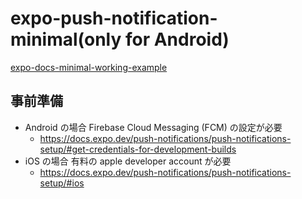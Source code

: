 # expo-push-notification-minimal(only for Android)

[expo-docs-minimal-working-example](https://docs.expo.dev/push-notifications/push-notifications-setup/#add-a-minimal-working-example)

## 事前準備

- Android の場合 Firebase Cloud Messaging (FCM) の設定が必要
  - https://docs.expo.dev/push-notifications/push-notifications-setup/#get-credentials-for-development-builds
- iOS の場合 有料の apple developer account が必要
  - https://docs.expo.dev/push-notifications/push-notifications-setup/#ios 

